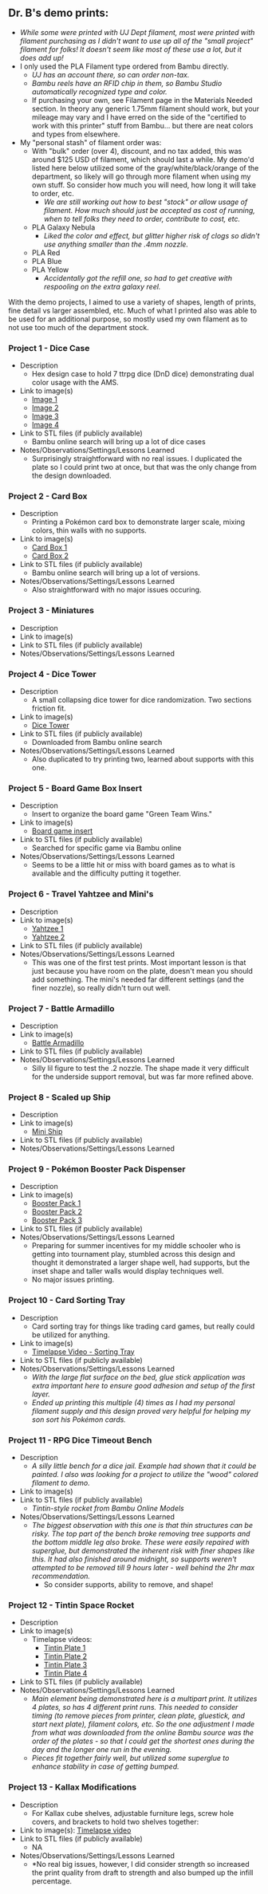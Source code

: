 ## Dr. B's demo prints:
* *While some were printed with UJ Dept filament, most were printed with filament purchasing as I didn't want to use up all of the "small project" filament for folks! It doesn't seem like most of these use a lot, but it does add up!*
* I only used the PLA Filament type ordered from Bambu directly.
	* *UJ has an account there, so can order non-tax.*
	* *Bambu reels have an RFID chip in them, so Bambu Studio automatically recognized type and color.*
	* If purchasing your own, see Filament page in the Materials Needed section. In theory any generic 1.75mm filament should work, but your mileage may vary and I have erred on the side of the "certified to work with this printer" stuff from Bambu... but there are neat colors and types from elsewhere.
* My "personal stash" of filament order was:
	* With "bulk" order (over 4), discount, and no tax added, this was around $125 USD of filament, which should last a while. My demo'd listed here below utilized some of the gray/white/black/orange of the department, so likely will go through more filament when using my own stuff. So consider how much you will need, how long it will take to order, etc.
		* *We are still working out how to best "stock" or allow usage of filament. How much should just be accepted as cost of running, when to tell folks they need to order, contribute to cost, etc.*
	- PLA Galaxy Nebula
		* *Liked the color and effect, but glitter higher risk of clogs so didn't use anything smaller than the .4mm nozzle.*
	* PLA Red
	* PLA Blue
	* PLA Yellow
		* *Accidentally got the refill one, so had to get creative with respooling on the extra galaxy reel.*

With the demo projects, I aimed to use a variety of shapes, length of prints, fine detail vs larger assembled, etc. Much of what I printed also was able to be used for an additional purpose, so mostly used my own filament as to not use too much of the department stock.
### Project 1 - Dice Case
- Description
	- Hex design case to hold 7 ttrpg dice (DnD dice) demonstrating dual color usage with the AMS.
- Link to image(s)
	- [Image 1](https://github.com/ujcs/UJ-3D-Printing/blob/main/images/dice_case1.JPG)
	- [Image 2](https://github.com/ujcs/UJ-3D-Printing/blob/main/images/dice_case2.JPG)
	- [Image 3](https://github.com/ujcs/UJ-3D-Printing/blob/main/images/dice_case3.jpg)
	- [Image 4](https://github.com/ujcs/UJ-3D-Printing/blob/main/images/dice_case4.jpg)
- Link to STL files (if publicly available)
	- Bambu online search will bring up a lot of dice cases
- Notes/Observations/Settings/Lessons Learned
	- Surprisingly straightforward with no real issues. I duplicated the plate so I could print two at once, but that was the only change from the design downloaded.

### Project 2 - Card Box
- Description
	- Printing a Pokémon card box to demonstrate larger scale, mixing colors, thin walls with no supports.
- Link to image(s)
	- [Card Box 1](https://github.com/ujcs/UJ-3D-Printing/blob/main/images/card_box1.jpg)
	- [Card Box 2](https://github.com/ujcs/UJ-3D-Printing/blob/main/images/card_box2.JPG)
- Link to STL files (if publicly available)
	- Bambu online search will bring up a lot of versions.
- Notes/Observations/Settings/Lessons Learned
	- Also straightforward with no major issues occuring.

### Project 3 - Miniatures
- Description
- Link to image(s)
- Link to STL files (if publicly available)
- Notes/Observations/Settings/Lessons Learned

### Project 4 - Dice Tower
- Description
	- A small collapsing dice tower for dice randomization. Two sections friction fit.
- Link to image(s)
	- [Dice Tower](https://github.com/ujcs/UJ-3D-Printing/blob/main/images/dice_tower.JPG)
- Link to STL files (if publicly available)
	- Downloaded from Bambu online search
- Notes/Observations/Settings/Lessons Learned
	- Also duplicated to try printing two, learned about supports with this one.

### Project 5 - Board Game Box Insert
- Description
	- Insert to organize the board game "Green Team Wins."
- Link to image(s)
	- [Board game insert](https://github.com/ujcs/UJ-3D-Printing/blob/main/images/game_insert.jpg)
- Link to STL files (if publicly available)
	- Searched for specific game via Bambu online
- Notes/Observations/Settings/Lessons Learned
	- Seems to be a little hit or miss with board games as to what is available and the difficulty putting it together.

### Project 6 - Travel Yahtzee and Mini's
- Description
- Link to image(s)
	- [Yahtzee 1](https://github.com/ujcs/UJ-3D-Printing/blob/main/images/yahtzee_box1.JPG)
	- [Yahtzee 2](https://github.com/ujcs/UJ-3D-Printing/blob/main/images/yahtzee_box2.jpg)
- Link to STL files (if publicly available)
- Notes/Observations/Settings/Lessons Learned
	- This was one of the first test prints. Most important lesson is that just because you have room on the plate, doesn't mean you should add something. The mini's needed far different settings (and the finer nozzle), so really didn't turn out well.

### Project 7 - Battle Armadillo
- Description
- Link to image(s)
	- [Battle Armadillo](https://github.com/ujcs/UJ-3D-Printing/blob/main/images/battle_armadillos.JPG)
- Link to STL files (if publicly available)
- Notes/Observations/Settings/Lessons Learned
	- Silly lil figure to test the .2 nozzle. The shape made it very difficult for the underside support removal, but was far more refined above.

### Project 8 - Scaled up Ship
- Description
- Link to image(s)
	- [Mini Ship](https://github.com/ujcs/UJ-3D-Printing/blob/main/images/Mini_ship.jpg)
- Link to STL files (if publicly available)
- Notes/Observations/Settings/Lessons Learned

### Project 9 - Pokémon Booster Pack Dispenser
- Description
- Link to image(s)
	- [Booster Pack 1](https://github.com/ujcs/UJ-3D-Printing/blob/main/images/booster_pack1.jpg)
	- [Booster Pack 2](https://github.com/ujcs/UJ-3D-Printing/blob/main/images/booster_pack2.jpg)
	- [Booster Pack 3](https://github.com/ujcs/UJ-3D-Printing/blob/main/images/booster_pack3.JPG)
- Link to STL files (if publicly available)
- Notes/Observations/Settings/Lessons Learned
	- Preparing for summer incentives for my middle schooler who is getting into tournament play, stumbled across this design and thought it demonstrated a larger shape well, had supports, but the inset shape and taller walls would display techniques well.
	- No major issues printing.

### Project 10 - Card Sorting Tray
- Description
	- Card sorting tray for things like trading card games, but really could be utilized for anything.
- Link to image(s)
	- [Timelapse Video - Sorting Tray](https://www.youtube.com/watch?v=JjITzpzCN8Q)
- Link to STL files (if publicly available)
- Notes/Observations/Settings/Lessons Learned
	- *With the large flat surface on the bed, glue stick application was extra important here to ensure good adhesion and setup of the first layer.*
	- *Ended up printing this multiple (4) times as I had my personal filament supply and this design proved very helpful for helping my son sort his Pokémon cards.*

### Project 11 - RPG Dice Timeout Bench
- Description
	- *A silly little bench for a dice jail. Example had shown that it could be painted. I also was looking for a project to utilize the "wood" colored filament to demo.*
- Link to image(s)
- Link to STL files (if publicly available)
	- *Tintin-style rocket from Bambu Online Models*
- Notes/Observations/Settings/Lessons Learned
	- *The biggest observation with this one is that thin structures can be risky. The top part of the bench broke removing tree supports and the bottom middle leg also broke. These were easily repaired with superglue, but demonstrated the inherent risk with finer shapes like this. It had also finished around midnight, so supports weren't attempted to be removed till 9 hours later - well behind the 2hr max recommendation.*
		- So consider supports, ability to remove, and shape!

### Project 12 - Tintin Space Rocket
- Description
- Link to image(s)
	- Timelapse videos:
		- [Tintin Plate 1](https://www.youtube.com/watch?v=LTSitmIzhuM)
		- [Tintin Plate 2](https://www.youtube.com/watch?v=QmyEBkj78AI)
		- [Tintin Plate 3](https://www.youtube.com/watch?v=x7-FncHiu48)
		- [Tintin Plate 4](https://www.youtube.com/watch?v=kdaTY164hVU)
- Link to STL files (if publicly available)
- Notes/Observations/Settings/Lessons Learned
	- *Main element being demonstrated here is a multipart print. It utilizes 4 plates, so has 4 different print runs. This needed to consider timing (to remove pieces from printer, clean plate, gluestick, and start next plate), filament colors, etc. So the one adjustment I made from what was downloaded from the online Bambu source was the order of the plates - so that I could get the shortest ones during the day and the longer one run in the evening.*
	- *Pieces fit together fairly well, but utilized some superglue to enhance stability in case of getting bumped.*

### Project 13 - Kallax Modifications
- Description
	- For Kallax cube shelves, adjustable furniture legs, screw hole covers, and brackets to hold two shelves together:
- Link to image(s): [Timelapse video](https://github.com/ujcs/UJ-3D-Printing/blob/main/images/video_2025-08-12_05-19-10.mp4)
- Link to STL files (if publicly available)
	- NA
- Notes/Observations/Settings/Lessons Learned
	- *No real big issues, however, I did consider strength so increased the print quality from draft to strength and also bumped up the infill percentage.
